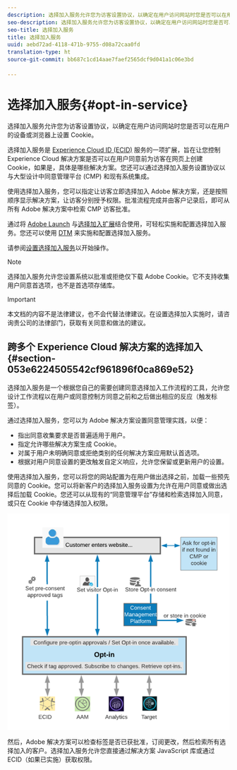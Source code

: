```yaml
---
description: 选择加入服务允许您为访客设置协议，以确定在用户访问网站时您是否可以在用户的设备或浏览器上设置 Cookie。
seo-description: 选择加入服务允许您为访客设置协议，以确定在用户访问网站时您是否可以在用户的设备或浏览器上设置 Cookie。
seo-title: 选择加入服务
title: 选择加入服务
uuid: aebd72ad-4118-471b-9755-d08a72caa0fd
translation-type: ht
source-git-commit: bb687c1cd14aae7faef2565dcf9d041a1c06e3bd

---
```



# 选择加入服务{#opt-in-service}

选择加入服务允许您为访客设置协议，以确定在用户访问网站时您是否可以在用户的设备或浏览器上设置 Cookie。

选择加入服务是 [Experience Cloud ID (ECID)](https://marketing.adobe.com/resources/help/zh_CN/mcvid/) 服务的一项扩展，旨在让您控制 Experience Cloud 解决方案是否可以在用户同意前为访客在网页上创建 Cookie，如果是，具体是哪些解决方案。您还可以通过选择加入服务设置协议以与大型设计中同意管理平台 (CMP) 和现有系统集成。

使用选择加入服务，您可以指定让访客立即选择加入 Adobe 解决方案，还是按照顺序显示解决方案，让访客分别授予权限。批准流程完成并由客户记录后，即可从所有 Adobe 解决方案中检索 CMP 访客批准。

通过将 [Adobe Launch](https://docs.adobelaunch.com/) 与[选择加入扩展](../../mcvid-implementation-guides/opt-in-service/launch.md)结合使用，可轻松实施和配置选择加入服务。您还可以使用 [DTM](../../mcvid-implementation-guides/opt-in-service/optin-dtm.md) 来实施和配置选择加入服务。

请参阅[设置选择加入服务](../../mcvid-implementation-guides/opt-in-service/getting-started.md)以开始操作。

>[!NOTE]
>
>选择加入服务允许您设置系统以批准或拒绝仅下载 Adobe Cookie。它不支持收集用户同意首选项，也不是首选项存储库。

>[!IMPORTANT]
>
>本文档的内容不是法律建议，也不会代替法律建议。在设置选择加入实施时，请咨询贵公司的法律部门，获取有关同意和做法的建议。

## 跨多个 Experience Cloud 解决方案的选择加入 {#section-053e6224505542cf961896f0ca869e52}

选择加入服务是一个根据您自己的需要创建同意选择加入工作流程的工具，允许您设计工作流程以在用户或同意控制方同意之前和之后做出相应的反应（触发标签）。

通过选择加入服务，您可以为 Adobe 解决方案设置同意管理实践，以便：

* 指出同意收集要求是否普遍适用于用户。
* 指定允许哪些解决方案生成 Cookie。
* 对属于用户未明确同意或拒绝类别的任何解决方案应用默认首选项。
* 根据对用户同意设置的更改触发自定义响应，允许您保留或更新用户的设置。

使用选择加入服务，您可以将您的网站配置为在用户做出选择之前，加载一些预先同意的 Cookie。您可以将新客户的选择加入服务设置为允许在用户同意或做出选择后加载 Cookie。您还可以从现有的“同意管理平台”存储和检索选择加入同意，或只在 Cookie 中存储选择加入权限。

![](assets/Opt-in-approval.png)

然后，Adobe 解决方案可以检查标签是否已获批准，订阅更改，然后检索所有选择加入的客户。选择加入服务允许您直接通过解决方案 JavaScript 库或通过 ECID（如果已实施）获取权限。
